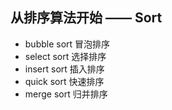 ## 从排序算法开始 —— Sort
* bubble sort 冒泡排序
* select sort 选择排序
* insert sort 插入排序
* quick sort  快速排序
* merge sort  归并排序

